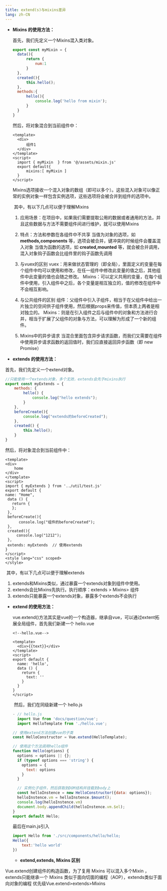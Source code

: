 ```yaml
---
title: extend(s)与mixins差异
lang: zh-CN
---
```

- **Mixins 的使用方法：**

  首先，我们先定义一个Mixins混入类对象。

  ```javascript
  export const myMixin = {
  	data(){
  		return {
  			num:1
  		}
  	},
  	created(){
  		this.hello();
  	},
  	methods:{
  		hello(){
  			console.log('hello from mixin');
  		}
  	}
  }
  ```

  然后，将对象混合到当前组件中：

  ```vue
  <template>
  	<div>
  		组件1
  	</div>
  </template>
  <script>
  	import { myMixin  } from '@/assets/mixin.js'
  	export default{
  		mixins:[ myMixin ]
  	}
  </script>
  ```

  ​		Mixins选项接收一个混入对象的数组（即可以多个）。这些混入对象可以像正常的实例对象一样包含实例选项，这些选项将会被合并到组件的选项中。

  ​		其中，有以下几点可以便于理解Mixins

  1. 应用场景：在项目中，如果我们需要提取公用的数据或者通用的方法，并且这些数据与方法不需要组件间进行维护，就可以使用Mixins
  
  2. 特点：方法和参数在各组件中不共享
     当值为对象的选项，如 **methods,components** 等，选项会被合并，键冲突的时候组件会覆盖混入对象
   当值为函数的选项，如 **created,mounted** 等，就会被合并调用，混入对象钩子函数会比组件里的钩子函数先调用
     
  3. 与vuex的区别
     vuex：用来做状态管理的（即全局），里面定义的变量在每个组件中均可以使用和修改，在任一组件中修改此变量的值之后，其他组件中此变量的值也会随之修改。
   Mixins：可以定义共用的变量，在每个组件中使用，引入组件中之后，各个变量是相互独立的，值的修改在组件中不会相互影响。
  
  4. 与公共组件的区别
     组件：父组件中引入子组件，相当于在父组件中给出一片独立的空间供子组件使用，然后根据props来传值，但本质上两者是相对独立的。
   Mixins：则是在引入组件之后与组件中的对象和方法进行合并，相当于扩展了父组件的对象与方法，可以理解为形成了一个新的组件。
  
  5. Mixins中的异步请求
   当混合里面包含异步请求函数，而我们又需要在组件中使用异步请求函数的返回值时，我们应直接返回异步函数（即 new Promise）
  
   
  
- **extends 的使用方法：**

首先，我们先定义一个extend对象。

```javascript
//只能使用一个extends对象，多个无效，extends会先于mixins执行
export const myExtends = {
    methods: {
        hello() {
            console.log("hello extends");
        }
    },
    beforeCreate(){
        console.log("extends的beforeCreated");
    },
    created() {
        this.hello();
    }
}
```

然后，将对象混合到当前组件中：

```vue
<template>
<div>
    home
</div>
</template>
<script>
import { myExtends } from '../util/test.js'
export default {
name: "Home",
 data () {
   return {
   };
 },
 beforeCreate(){
      console.log("组件的beforeCreated");
 },
 created(){
     console.log("1212");
 },
 extends: myExtends  // 使用extends
}
</script>
<style lang="css" scoped>
</style>
```

​	其中，有以下几点可以便于理解extends

1. extends和Mixins类似，通过暴露一个extends对象到组件中使用。
2. extends会比Mixins先执行。执行顺序：extends > Mixins> 组件
3. extends只能暴露一个extends对象，暴露多个extends不会执行

- **extend 的使用方法：**

    ​		vue.extend()方法其实是vue的一个构造器，继承自vue，可以通过extent拓展全局组件，首先我们新建一个 hello.vue
    
      <!--hello.vue-->
    
    ```vue
    <template>
      <div>{{text}}</div>
    </template>
    <script>
    export default {
      name: 'hello',
      data () {
        return {
          text: ''
        }
      }
    }
    </script>
    ```
    
    ​	然后，我们在同级新建一个 hello.js
    
    ```javascript
    - // hello.js
      import Vue from 'docs/question/vue';
      import HelloTemplate from './hello.vue';
    
    // 使用extend方法创建vue的子类
    const HelloConstructor = Vue.extend(HelloTemplate);
    
    // 使用这个方法调用hello组件
    function Hello(options) {
      options = options || {};
      if (typeof options === 'string') {
        options = {
          text: options
        }
      }
    
      // 实例化子组件，然后获取到DOM结构并挂载到body上
      const helloInstence = new HelloConstructor({data: options});
      helloInstence.vm = helloInstence.$mount();
      console.log(helloInstence.vm)
      document.body.appendChild(helloInstence.vm.$el);
    }
    export default Hello;
    ```
    
    
    最后在main.js引入
    
    ```js
    import Hello from './src/components/hello/hello;
    Hello({
    	text:'hello world'
    })
    ```
    
  - **extend,extends, Mixins 区别**

Vue.extend创建组件的构造函数，为了复用
Mixins 可以混入多个Mixin ，extends只能继承一个
Mixins 类似于面向切面的编程（AOP），extends类似于面向对象的编程
优先级Vue.extend>extends>Mixins 
      
